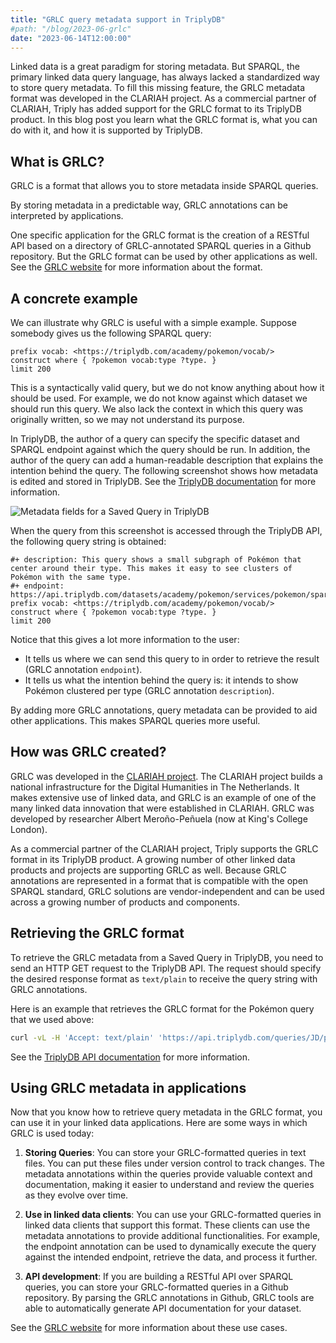 ```yaml
---
title: "GRLC query metadata support in TriplyDB"
#path: "/blog/2023-06-grlc"
date: "2023-06-14T12:00:00"
---
```


Linked data is a great paradigm for storing metadata. But SPARQL, the primary linked data query language, has always lacked a standardized way to store query metadata. To fill this missing feature, the GRLC metadata format was developed in the CLARIAH project. As a commercial partner of CLARIAH, Triply has added support for the GRLC format to its TriplyDB product. In this blog post you learn what the GRLC format is, what you can do with it, and how it is supported by TriplyDB.

## What is GRLC?

GRLC is a format that allows you to store metadata inside SPARQL queries.

By storing metadata in a predictable way, GRLC annotations can be interpreted by applications.

One specific application for the GRLC format is the creation of a RESTful API based on a directory of GRLC-annotated SPARQL queries in a Github repository. But the GRLC format can be used by other applications as well. See the [GRLC website](http://grlc.io/) for more information about the format.

## A concrete example

We can illustrate why GRLC is useful with a simple example. Suppose somebody gives us the following SPARQL query:

```sparql
prefix vocab: <https://triplydb.com/academy/pokemon/vocab/>
construct where { ?pokemon vocab:type ?type. }
limit 200
```

This is a syntactically valid query, but we do not know anything about how it should be used. For example, we do not know against which dataset we should run this query. We also lack the context in which this query was originally written, so we may not understand its purpose.

In TriplyDB, the author of a query can specify the specific dataset and SPARQL endpoint against which the query should be run. In addition, the author of the query can add a human-readable description that explains the intention behind the query. The following screenshot shows how metadata is edited and stored in TriplyDB. See the [TriplyDB  documentation](/docs/triply-db-getting-started#query-metadata) for more information.

![Metadata fields for a Saved Query in TriplyDB](saved-query-metadata.png)

When the query from this screenshot is accessed through the TriplyDB API, the following query string is obtained:

```sparql
#+ description: This query shows a small subgraph of Pokémon that center around their type. This makes it easy to see clusters of Pokémon with the same type.
#+ endpoint: https://api.triplydb.com/datasets/academy/pokemon/services/pokemon/sparql
prefix vocab: <https://triplydb.com/academy/pokemon/vocab/>
construct where { ?pokemon vocab:type ?type. }
limit 200
```

Notice that this gives a lot more information to the user:
- It tells us where we can send this query to in order to retrieve the result (GRLC annotation `endpoint`).
- It tells us what the intention behind the query is: it intends to show Pokémon clustered per type (GRLC annotation `description`).

By adding more GRLC annotations, query metadata can be provided to aid other applications. This makes SPARQL queries more useful.

## How was GRLC created?

GRLC was developed in the [CLARIAH project](https://www.clariah.nl). The CLARIAH project builds a national infrastructure for the Digital Humanities in The Netherlands. It makes extensive use of linked data, and GRLC is an example of one of the many linked data innovation that were established in CLARIAH. GRLC was developed by researcher Albert Meroño-Peñuela (now at King's College London).

As a commercial partner of the CLARIAH project, Triply supports the GRLC format in its TriplyDB product. A growing number of other linked data products and projects are supporting GRLC as well. Because GRLC annotations are represented in a format that is compatible with the open SPARQL standard, GRLC solutions are vendor-independent and can be used across a growing number of products and components.

## Retrieving the GRLC format

To retrieve the GRLC metadata from a Saved Query in TriplyDB, you need to send an HTTP GET request to the TriplyDB API. The request should specify the desired response format as `text/plain` to receive the query string with GRLC annotations.

Here is an example that retrieves the GRLC format for the Pokémon query that we used above:

```sh
curl -vL -H 'Accept: text/plain' 'https://api.triplydb.com/queries/JD/pokemonNetwork'
```

See the [TriplyDB API documentation](/docs/triply-api#grlc) for more information.

## Using GRLC metadata in applications

Now that you know how to retrieve query metadata in the GRLC format, you can use it in your linked data applications. Here are some ways in which GRLC is used today:

1. **Storing Queries**: You can store your GRLC-formatted queries in text files. You can put these files under version control to track changes. The metadata annotations within the queries provide valuable context and documentation, making it easier to understand and review the queries as they evolve over time.

2. **Use in linked data clients**: You can use your GRLC-formatted queries in linked data clients that support this format. These clients can use the metadata annotations to provide additional functionalities. For example, the endpoint annotation can be used to dynamically execute the query against the intended endpoint, retrieve the data, and process it further.

3. **API development**: If you are building a RESTful API over SPARQL queries, you can store your GRLC-formatted queries in a Github repository. By parsing the GRLC annotations in Github, GRLC tools are able to automatically generate API documentation for your dataset.

See the [GRLC website](http://grlc.io/) for more information about these use cases.
